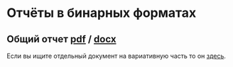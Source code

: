 # Отчёты в бинарных форматах

## Общий отчет [pdf](report.pdf) / [docx](report.docx)

Если вы ищите отдельный документ на вариативную часть то он [здесь](../docs/3DRenderer.md).
